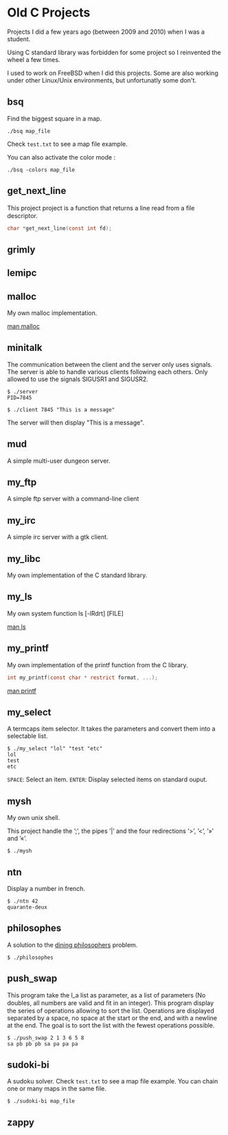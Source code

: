 # Old C Projects

Projects I did a few years ago (between 2009 and 2010) when I was a student.

Using C standard library was forbidden for some project so I reinvented the wheel a few times.

I used to work on FreeBSD when I did this projects. Some are also working
under other Linux/Unix environments, but unfortunatly some don't. 

## bsq

Find the biggest square in a map.

  `./bsq map_file`
  
Check `test.txt` to see a map file example.

You can also activate the color mode :

  `./bsq -colors map_file`

## get_next_line

This project project is a function that returns a line read from a ﬁle
descriptor.
  
  ```c
  char *get_next_line(const int fd);
  ```
  
## grimly


## lemipc


## malloc

My own malloc implementation.

[man malloc](http://www.freebsd.org/cgi/man.cgi?query=malloc&sektion=9)

## minitalk

The communication between the client and the server only uses signals.
The server is able to handle various clients following each others.
Only allowed to use the signals SIGUSR1 and SIGUSR2.

  ```
  $ ./server
  PID=7845
  ```
  
  ```
  $ ./client 7845 "This is a message"
  ```
  
The server will then display "This is a message".

## mud

A simple multi-user dungeon server.

## my_ftp

A simple ftp server with a command-line client

## my_irc

A simple irc server with a gtk client.

## my_libc

My own implementation of the C standard library.

## my_ls

My own system function ls [-lRdrt] [FILE]

[man ls](http://www.freebsd.org/cgi/man.cgi?query=ls&apropos=0&sektion=1&manpath=Red+Hat+Linux%2Fi386+9&format=html)

## my_printf

My own implementation of the printf function from the C library.

  ```c
  int my_printf(const char * restrict format, ...);
  ```
  
[man printf](http://www.freebsd.org/cgi/man.cgi?query=printf&sektion=3)

## my_select

A termcaps item selector. It takes the parameters and convert them into a selectable list.

  ```
  $ ./my_select "lol" "test "etc"
  lol
  test
  etc
  ```
  
`SPACE`: Select an item.
`ENTER`: Display selected items on standard ouput.

## mysh

My own unix shell.

This project handle the ’;’, the pipes ’|’ and the four redirections ’>’, ’<’, ’»’ and ’«’.

  `$ ./mysh`

## ntn

Display a number in french.

  ```
  $ ./ntn 42
  quarante-deux
  ```
  
## philosophes

A solution to the [dining philosophers](http://en.wikipedia.org/wiki/Dining_philosophers_problem) problem.

  `$ ./philosophes`



## push_swap

This program take the l_a list as parameter, as a list of parameters
(No doubles, all numbers are valid and ﬁt in an integer). This program display the
series of operations allowing to sort the list. Operations are displayed separated by a
space, no space at the start or the end, and with a newline at the end. The goal is to
sort the list with the fewest operations possible.

  ```
  $ ./push_swap 2 1 3 6 5 8
  sa pb pb pb sa pa pa pa
  ```
  
## sudoki-bi

A sudoku solver.
Check `test.txt` to see a map file example.
You can chain one or many maps in the same file.

  `$ ./sudoki-bi map_file`

## zappy
